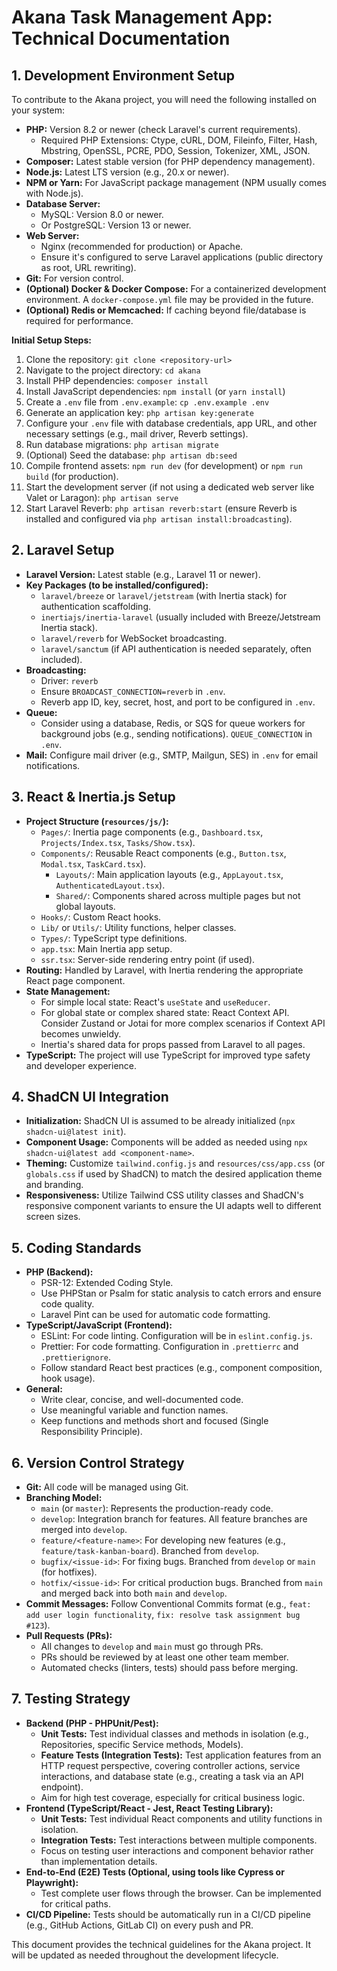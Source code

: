 # Akana Task Management App: Technical Documentation

## 1. Development Environment Setup

To contribute to the Akana project, you will need the following installed on your system:

* **PHP:** Version 8.2 or newer (check Laravel's current requirements).
  * Required PHP Extensions: Ctype, cURL, DOM, Fileinfo, Filter, Hash, Mbstring, OpenSSL, PCRE, PDO, Session, Tokenizer, XML, JSON.
* **Composer:** Latest stable version (for PHP dependency management).
* **Node.js:** Latest LTS version (e.g., 20.x or newer).
* **NPM or Yarn:** For JavaScript package management (NPM usually comes with Node.js).
* **Database Server:**
  * MySQL: Version 8.0 or newer.
  * Or PostgreSQL: Version 13 or newer.
* **Web Server:**
  * Nginx (recommended for production) or Apache.
  * Ensure it's configured to serve Laravel applications (public directory as root, URL rewriting).
* **Git:** For version control.
* **(Optional) Docker & Docker Compose:** For a containerized development environment. A `docker-compose.yml` file may be provided in the future.
* **(Optional) Redis or Memcached:** If caching beyond file/database is required for performance.

**Initial Setup Steps:**

1. Clone the repository: `git clone <repository-url>`
2. Navigate to the project directory: `cd akana`
3. Install PHP dependencies: `composer install`
4. Install JavaScript dependencies: `npm install` (or `yarn install`)
5. Create a `.env` file from `.env.example`: `cp .env.example .env`
6. Generate an application key: `php artisan key:generate`
7. Configure your `.env` file with database credentials, app URL, and other necessary settings (e.g., mail driver, Reverb settings).
8. Run database migrations: `php artisan migrate`
9. (Optional) Seed the database: `php artisan db:seed`
10. Compile frontend assets: `npm run dev` (for development) or `npm run build` (for production).
11. Start the development server (if not using a dedicated web server like Valet or Laragon): `php artisan serve`
12. Start Laravel Reverb: `php artisan reverb:start` (ensure Reverb is installed and configured via `php artisan install:broadcasting`).

## 2. Laravel Setup

* **Laravel Version:** Latest stable (e.g., Laravel 11 or newer).
* **Key Packages (to be installed/configured):**
  * `laravel/breeze` or `laravel/jetstream` (with Inertia stack) for authentication scaffolding.
  * `inertiajs/inertia-laravel` (usually included with Breeze/Jetstream Inertia stack).
  * `laravel/reverb` for WebSocket broadcasting.
  * `laravel/sanctum` (if API authentication is needed separately, often included).
* **Broadcasting:**
  * Driver: `reverb`
  * Ensure `BROADCAST_CONNECTION=reverb` in `.env`.
  * Reverb app ID, key, secret, host, and port to be configured in `.env`.
* **Queue:**
  * Consider using a database, Redis, or SQS for queue workers for background jobs (e.g., sending notifications). `QUEUE_CONNECTION` in `.env`.
* **Mail:** Configure mail driver (e.g., SMTP, Mailgun, SES) in `.env` for email notifications.

## 3. React & Inertia.js Setup

* **Project Structure (`resources/js/`):**
  * `Pages/`: Inertia page components (e.g., `Dashboard.tsx`, `Projects/Index.tsx`, `Tasks/Show.tsx`).
  * `Components/`: Reusable React components (e.g., `Button.tsx`, `Modal.tsx`, `TaskCard.tsx`).
    * `Layouts/`: Main application layouts (e.g., `AppLayout.tsx`, `AuthenticatedLayout.tsx`).
    * `Shared/`: Components shared across multiple pages but not global layouts.
  * `Hooks/`: Custom React hooks.
  * `Lib/` or `Utils/`: Utility functions, helper classes.
  * `Types/`: TypeScript type definitions.
  * `app.tsx`: Main Inertia app setup.
  * `ssr.tsx`: Server-side rendering entry point (if used).
* **Routing:** Handled by Laravel, with Inertia rendering the appropriate React page component.
* **State Management:**
  * For simple local state: React's `useState` and `useReducer`.
  * For global state or complex shared state: React Context API. Consider Zustand or Jotai for more complex scenarios if Context API becomes unwieldy.
  * Inertia's shared data for props passed from Laravel to all pages.
* **TypeScript:** The project will use TypeScript for improved type safety and developer experience.

## 4. ShadCN UI Integration

* **Initialization:** ShadCN UI is assumed to be already initialized (`npx shadcn-ui@latest init`).
* **Component Usage:** Components will be added as needed using `npx shadcn-ui@latest add <component-name>`.
* **Theming:** Customize `tailwind.config.js` and `resources/css/app.css` (or `globals.css` if used by ShadCN) to match the desired application theme and branding.
* **Responsiveness:** Utilize Tailwind CSS utility classes and ShadCN's responsive component variants to ensure the UI adapts well to different screen sizes.

## 5. Coding Standards

* **PHP (Backend):**
  * PSR-12: Extended Coding Style.
  * Use PHPStan or Psalm for static analysis to catch errors and ensure code quality.
  * Laravel Pint can be used for automatic code formatting.
* **TypeScript/JavaScript (Frontend):**
  * ESLint: For code linting. Configuration will be in `eslint.config.js`.
  * Prettier: For code formatting. Configuration in `.prettierrc` and `.prettierignore`.
  * Follow standard React best practices (e.g., component composition, hook usage).
* **General:**
  * Write clear, concise, and well-documented code.
  * Use meaningful variable and function names.
  * Keep functions and methods short and focused (Single Responsibility Principle).

## 6. Version Control Strategy

* **Git:** All code will be managed using Git.
* **Branching Model:**
  * `main` (or `master`): Represents the production-ready code.
  * `develop`: Integration branch for features. All feature branches are merged into `develop`.
  * `feature/<feature-name>`: For developing new features (e.g., `feature/task-kanban-board`). Branched from `develop`.
  * `bugfix/<issue-id>`: For fixing bugs. Branched from `develop` or `main` (for hotfixes).
  * `hotfix/<issue-id>`: For critical production bugs. Branched from `main` and merged back into both `main` and `develop`.
* **Commit Messages:** Follow Conventional Commits format (e.g., `feat: add user login functionality`, `fix: resolve task assignment bug #123`).
* **Pull Requests (PRs):**
  * All changes to `develop` and `main` must go through PRs.
  * PRs should be reviewed by at least one other team member.
  * Automated checks (linters, tests) should pass before merging.

## 7. Testing Strategy

* **Backend (PHP - PHPUnit/Pest):**
  * **Unit Tests:** Test individual classes and methods in isolation (e.g., Repositories, specific Service methods, Models).
  * **Feature Tests (Integration Tests):** Test application features from an HTTP request perspective, covering controller actions, service interactions, and database state (e.g., creating a task via an API endpoint).
  * Aim for high test coverage, especially for critical business logic.
* **Frontend (TypeScript/React - Jest, React Testing Library):**
  * **Unit Tests:** Test individual React components and utility functions in isolation.
  * **Integration Tests:** Test interactions between multiple components.
  * Focus on testing user interactions and component behavior rather than implementation details.
* **End-to-End (E2E) Tests (Optional, using tools like Cypress or Playwright):**
  * Test complete user flows through the browser. Can be implemented for critical paths.
* **CI/CD Pipeline:** Tests should be automatically run in a CI/CD pipeline (e.g., GitHub Actions, GitLab CI) on every push and PR.

This document provides the technical guidelines for the Akana project. It will be updated as needed throughout the development lifecycle.
